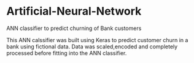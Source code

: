 # Artificial-Neural-Network
ANN classifier to predict churning of Bank customers

This ANN calssifier was built using Keras to predict customer churn in a bank using fictional data.
Data was scaled,encoded and completely processed before fitting into the ANN classifier.
